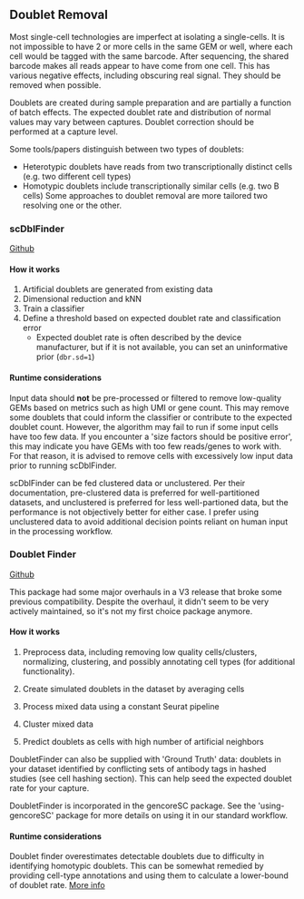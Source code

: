 ## Doublet Removal

Most single-cell technologies are imperfect at isolating a single-cells. 
It is not impossible to have 2 or more cells in the same GEM or well, 
where each cell would be tagged with the same barcode. After sequencing, 
the shared barcode makes all reads appear to have come from one cell. 
This has various negative effects, including obscuring real signal. 
They should be removed when possible. 

Doublets are created during sample preparation and are partially a function
of batch effects. The expected doublet rate and distribution of normal values 
may vary between captures. Doublet correction should be performed at a capture level.

Some tools/papers distinguish between two types of doublets:
* Heterotypic doublets have reads from two transcriptionally distinct cells
(e.g. two different cell types)
* Homotypic doublets include transcriptionally similar cells (e.g. two B cells)
Some approaches to doublet removal are more tailored two resolving one or the other.  


### scDblFinder

[Github](https://github.com/plger/scDblFinder)

#### How it works

1. Artificial doublets are generated from existing data
2. Dimensional reduction and kNN
3. Train a classifier
4. Define a threshold based on expected doublet rate and classification error
    + Expected doublet rate is often described by the device manufacturer, but if it is not available, you can set an uninformative prior (`dbr.sd=1`)

#### Runtime considerations

Input data should **not** be pre-processed or filtered to remove low-quality GEMs based on metrics such as high UMI or gene count.
This may remove some doublets that could inform the classifier or contribute to the expected doublet count. 
However, the algorithm may fail to run if some input cells have too few data. If you encounter a 'size factors should be positive error', this 
may indicate you have GEMs with too few reads/genes to work with. For that reason, it is advised to remove cells with excessively low input
data prior to running scDblFinder.

scDblFinder can be fed clustered data or unclustered. Per their documentation, pre-clustered data is preferred for well-partitioned datasets, and unclustered is preferred for less well-partioned data, but the performance is not objectively better for either case.
I prefer using unclustered data to avoid additional decision points reliant on human input in the processing workflow.

### Doublet Finder

[Github](https://github.com/chris-mcginnis-ucsf/DoubletFinder)

This package had some major overhauls in a V3 release that broke some previous compatibility. Despite the overhaul, it didn't seem to be very actively maintained, so 
it's not my first choice package anymore.

#### How it works

1. Preprocess data, including removing low quality cells/clusters, normalizing, clustering, and possibly annotating cell types (for additional functionality).

1. Create simulated doublets in the dataset by averaging cells
2. Process mixed data using a constant Seurat pipeline
3. Cluster mixed data 
4. Predict doublets as cells with high number of artificial neighbors

DoubletFinder can also be supplied with 'Ground Truth' data: 
doublets in your dataset identified by conflicting sets of antibody 
tags in hashed studies (see cell hashing section). This can help seed
the expected doublet rate for your capture. 

DoubletFinder is incorporated in the gencoreSC package. See the 'using-gencoreSC' package for more details on using it in our standard workflow.

#### Runtime considerations

Doublet finder overestimates detectable doublets due to difficulty in identifying homotypic doublets.
This can be somewhat remedied by providing cell-type annotations and using them to calculate a lower-bound of doublet rate.
[More info](https://github.com/chris-mcginnis-ucsf/DoubletFinder#doublet-number-estimation)
